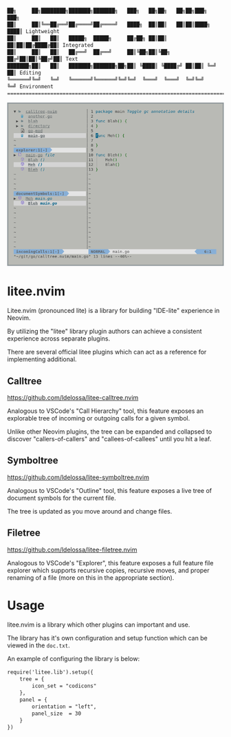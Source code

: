 ```
██╗     ██╗████████╗███████╗███████╗   ███╗   ██╗██╗   ██╗██╗███╗   ███╗
██║     ██║╚══██╔══╝██╔════╝██╔════╝   ████╗  ██║██║   ██║██║████╗ ████║ Lightweight
██║     ██║   ██║   █████╗  █████╗     ██╔██╗ ██║██║   ██║██║██╔████╔██║ Integrated
██║     ██║   ██║   ██╔══╝  ██╔══╝     ██║╚██╗██║╚██╗ ██╔╝██║██║╚██╔╝██║ Text
███████╗██║   ██║   ███████╗███████╗██╗██║ ╚████║ ╚████╔╝ ██║██║ ╚═╝ ██║ Editing
╚══════╝╚═╝   ╚═╝   ╚══════╝╚══════╝╚═╝╚═╝  ╚═══╝  ╚═══╝  ╚═╝╚═╝     ╚═╝ Environment
====================================================================================
```

![litee screenshot](./contrib/litee-screenshot.png)

# litee.nvim

Litee.nvim (pronounced lite) is a library for building "IDE-lite" experience in Neovim. 

By utilizing the "litee" library plugin authors can achieve a consistent experience
across separate plugins.

There are several official litee plugins which can act as a reference for implementing
additional.

## Calltree
https://github.com/ldelossa/litee-calltree.nvim

Analogous to VSCode's "Call Hierarchy" tool, this feature exposes an explorable tree
of incoming or outgoing calls for a given symbol. 

Unlike other Neovim plugins, the tree can be expanded and collapsed to discover 
"callers-of-callers" and "callees-of-callees" until you hit a leaf.

## Symboltree
https://github.com/ldelossa/litee-symboltree.nvim

Analogous to VSCode's "Outline" tool, this feature exposes a live tree of document
symbols for the current file. 

The tree is updated as you move around and change files.

## Filetree
https://github.com/ldelossa/litee-filetree.nvim

Analogous to VSCode's "Explorer", this feature exposes a full feature file explorer 
which supports recursive copies, recursive moves, and proper renaming of a file 
(more on this in the appropriate section).

# Usage

litee.nvim is a library which other plugins can important and use. 

The library has it's own configuration and setup function which can be
viewed in the `doc.txt`.

An example of configuring the library is below:

```
require('litee.lib').setup({
    tree = {
        icon_set = "codicons"
    },
    panel = {
        orientation = "left",
        panel_size  = 30
    }
})
```
